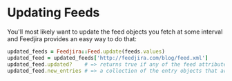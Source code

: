 # Updating Feeds

You'll most likely want to update the feed objects you fetch at some interval
and Feedjira provides an easy way to do that:

```ruby
updated_feeds = Feedjira::Feed.update(feeds.values)
updated_feed = updated_feeds['http://feedjira.com/blog/feed.xml']
updated_feed.updated?    # => returns true if any of the feed attributes have changed
updated_feed.new_entries # => a collection of the entry objects that are newer than the latest in the feed before update
```
